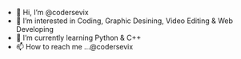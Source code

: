 - 👋 Hi, I’m @codersevix
- 👀 I’m interested in Coding, Graphic Desining, Video Editing & Web Developing 
- 🌱 I’m currently learning Python & C++
- 📫 How to reach me ...@codersevix

<!---
codersevix/codersevix is a ✨ special ✨ repository because its `README.md` (this file) appears on your GitHub profile.
You can click the Preview link to take a look at your changes.
--->
